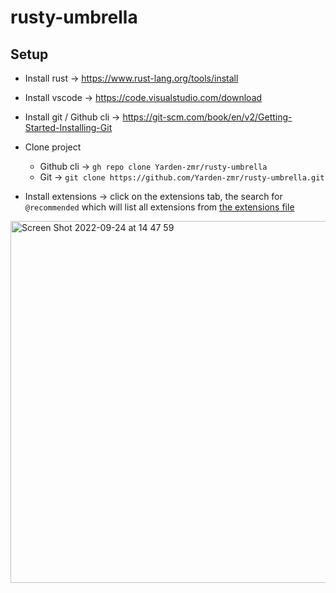 # rusty-umbrella

## Setup
* Install rust 				-> https://www.rust-lang.org/tools/install
* Install vscode 			-> https://code.visualstudio.com/download
* Install git / Github cli		-> https://git-scm.com/book/en/v2/Getting-Started-Installing-Git

* Clone project
	* Github cli 			-> `gh repo clone Yarden-zmr/rusty-umbrella`
	* Git				-> `git clone https://github.com/Yarden-zmr/rusty-umbrella.git`
* Install extensions 			-> click on the extensions tab, the search for `@recommended` which will list all extensions from [the extensions file](.vscode/extensions.json)
<img width="579" alt="Screen Shot 2022-09-24 at 14 47 59" src="https://user-images.githubusercontent.com/8178413/192096396-ac94651c-e3b1-43b0-83e2-4dbaa72d8c09.png">
